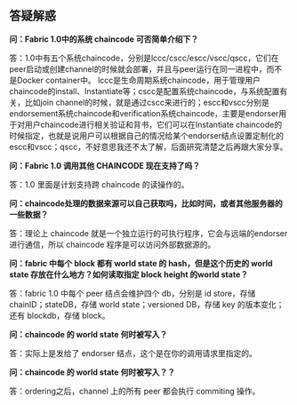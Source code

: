 ## 答疑解惑

**问：Fabric 1.0中的系统 chaincode 可否简单介绍下？**

答：1.0中有五个系统chaincode，分别是lccc/cscc/escc/vscc/qscc，它们在peer启动或创建channel的时候就会部署，并且与peer运行在同一进程中，而不是Docker container中。
lccc是生命周期系统chaincode，用于管理用户chaincode的install、Instantiate等；cscc是配置系统chaincode，与系统配置有关，比如join channel的时候，就是通过cscc来进行的；escc和vscc分别是endorsement系统chaincode和verification系统chaincode，主要是endorser用于对用户chaincode进行相关验证和背书，它们可以在Instantiate chaincode的时候指定，也就是说用户可以根据自己的情况给某个endorser结点设置定制化的escc和vscc；qscc，不好意思我还不太了解，后面研究清楚之后再跟大家分享。


**问：Fabric 1.0 调用其他 CHAINCODE 现在支持了吗？**

答：1.0 里面是计划支持跨 chaincode 的读操作的。

**问：chaincode处理的数据来源可以自己获取吗，比如时间，或者其他服务器的一些数据？**

答：理论上 chaincode 就是一个独立运行的可执行程序，它会与远端的endorser 进行通信，所以 chaincode 程序是可以访问外部数据源的。

**问：fabric 中每个 block 都有 world state 的 hash，但是这个历史的 world state 存放在什么地方？如何读取指定 block height 的world state？**

答：fabric 1.0 中每个 peer 结点会维护四个 db，分别是 id store，存储 chainID；stateDB，存储 world state；versioned DB，存储 key 的版本变化；还有 blockdb，存储 block。

**问：chaincode 的 world state 何时被写入？**

答：实际上是发给了 endorser 结点，这个是在你的调用请求里指定的。

**问：chaincode 的 world state 何时被写入？？**

答：ordering之后，channel 上的所有 peer 都会执行 commiting 操作。

